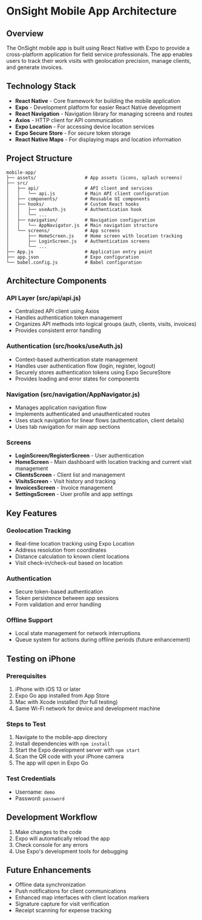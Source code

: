 # OnSight Mobile App Architecture

## Overview
The OnSight mobile app is built using React Native with Expo to provide a cross-platform application for field service professionals. The app enables users to track their work visits with geolocation precision, manage clients, and generate invoices.

## Technology Stack
- **React Native** - Core framework for building the mobile application
- **Expo** - Development platform for easier React Native development
- **React Navigation** - Navigation library for managing screens and routes
- **Axios** - HTTP client for API communication
- **Expo Location** - For accessing device location services
- **Expo Secure Store** - For secure token storage
- **React Native Maps** - For displaying maps and location information

## Project Structure

```
mobile-app/
├── assets/                  # App assets (icons, splash screens)
├── src/
│   ├── api/                 # API client and services
│   │   └── api.js           # Main API client configuration
│   ├── components/          # Reusable UI components
│   ├── hooks/               # Custom React hooks
│   │   ├── useAuth.js       # Authentication hook
│   │   └── ...
│   ├── navigation/          # Navigation configuration
│   │   └── AppNavigator.js  # Main navigation structure
│   └── screens/             # App screens
│       ├── HomeScreen.js    # Home screen with location tracking
│       ├── LoginScreen.js   # Authentication screens
│       └── ...
├── App.js                   # Application entry point
├── app.json                 # Expo configuration
└── babel.config.js          # Babel configuration
```

## Architecture Components

### API Layer (src/api/api.js)
- Centralized API client using Axios
- Handles authentication token management
- Organizes API methods into logical groups (auth, clients, visits, invoices)
- Provides consistent error handling

### Authentication (src/hooks/useAuth.js)
- Context-based authentication state management
- Handles user authentication flow (login, register, logout)
- Securely stores authentication tokens using Expo SecureStore
- Provides loading and error states for components

### Navigation (src/navigation/AppNavigator.js)
- Manages application navigation flow
- Implements authenticated and unauthenticated routes
- Uses stack navigation for linear flows (authentication, client details)
- Uses tab navigation for main app sections

### Screens
- **LoginScreen/RegisterScreen** - User authentication
- **HomeScreen** - Main dashboard with location tracking and current visit management
- **ClientsScreen** - Client list and management
- **VisitsScreen** - Visit history and tracking
- **InvoicesScreen** - Invoice management
- **SettingsScreen** - User profile and app settings

## Key Features

### Geolocation Tracking
- Real-time location tracking using Expo Location
- Address resolution from coordinates
- Distance calculation to known client locations
- Visit check-in/check-out based on location

### Authentication
- Secure token-based authentication
- Token persistence between app sessions
- Form validation and error handling

### Offline Support
- Local state management for network interruptions
- Queue system for actions during offline periods (future enhancement)

## Testing on iPhone

### Prerequisites
1. iPhone with iOS 13 or later
2. Expo Go app installed from App Store
3. Mac with Xcode installed (for full testing)
4. Same Wi-Fi network for device and development machine

### Steps to Test
1. Navigate to the mobile-app directory
2. Install dependencies with `npm install`
3. Start the Expo development server with `npm start`
4. Scan the QR code with your iPhone camera
5. The app will open in Expo Go

### Test Credentials
- Username: `demo`
- Password: `password`

## Development Workflow
1. Make changes to the code
2. Expo will automatically reload the app
3. Check console for any errors
4. Use Expo's development tools for debugging

## Future Enhancements
- Offline data synchronization
- Push notifications for client communications
- Enhanced map interfaces with client location markers
- Signature capture for visit verification
- Receipt scanning for expense tracking